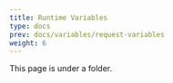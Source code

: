 ```yaml
---
title: Runtime Variables
type: docs
prev: docs/variables/request-variables
weight: 6
---
```


This page is under a folder.
